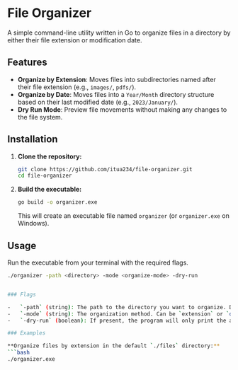 # File Organizer

A simple command-line utility written in Go to organize files in a directory by either their file extension or modification date.

## Features

-   **Organize by Extension**: Moves files into subdirectories named after their file extension (e.g., `images/`, `pdfs/`).
-   **Organize by Date**: Moves files into a `Year/Month` directory structure based on their last modified date (e.g., `2023/January/`).
-   **Dry Run Mode**: Preview file movements without making any changes to the file system.

## Installation

1.  **Clone the repository:**
    ```bash
    git clone https://github.com/itua234/file-organizer.git
    cd file-organizer
    ```
2.  **Build the executable:**
    ```bash
    go build -o organizer.exe
    ```
    This will create an executable file named `organizer` (or `organizer.exe` on Windows).

## Usage

Run the executable from your terminal with the required flags.

```bash
./organizer -path <directory> -mode <organize-mode> -dry-run


### Flags

-   `-path` (string): The path to the directory you want to organize. Defaults to `./files`.
-   `-mode` (string): The organization method. Can be `extension` or `date`. Defaults to `extension`.
-   `-dry-run` (boolean): If present, the program will only print the actions it would take without moving any files.

### Examples

**Organize files by extension in the default `./files` directory:**
```bash
./organizer.exe
